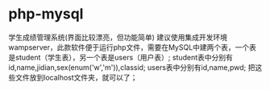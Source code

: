 # php-mysql
学生成绩管理系统(界面比较漂亮，但功能简单)
建议使用集成开发环境wampserver，此款软件便于运行php文件，需要在MySQL中建两个表，一个表是student（学生表），另一个表是users（用户表）;
student表中分别有id,name,jidian,sex(enum('w','m')),classid;
users表中分别有id,name,pwd;
把这些文件放到localhost文件夹，就可以了；
